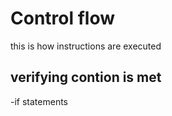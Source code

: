 # Control flow 
this is how  instructions are executed
## verifying contion is met

   -if statements 
